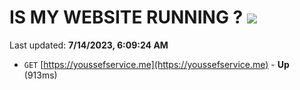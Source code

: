 # IS MY WEBSITE RUNNING ? [![](https://img.shields.io/static/v1?label=Sponsor&message=%E2%9D%A4&logo=GitHub&color=%23fe8e86)](https://github.com/sponsors/<username>)

Last updated: **7/14/2023, 6:09:24 AM**

- `GET` [https://youssefservice.me](https://youssefservice.me) - **Up** (913ms)
